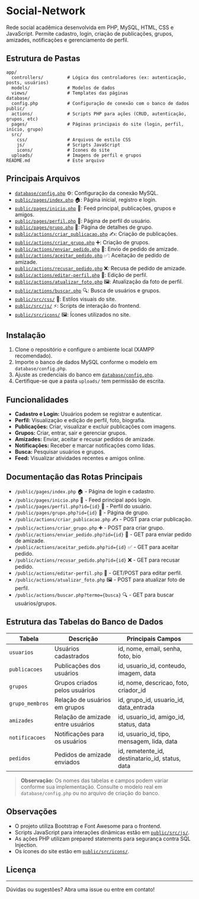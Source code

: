 # Social-Network

Rede social acadêmica desenvolvida em PHP, MySQL, HTML, CSS e JavaScript. Permite cadastro, login, criação de publicações, grupos, amizades, notificações e gerenciamento de perfil.

## Estrutura de Pastas

```
app/
  controllers/         # Lógica dos controladores (ex: autenticação, posts, usuários)
  models/              # Modelos de dados
  views/               # Templates das páginas
database/
  config.php           # Configuração de conexão com o banco de dados
public/
  actions/             # Scripts PHP para ações (CRUD, autenticação, grupos, etc)
  pages/               # Páginas principais do site (login, perfil, início, grupo)
  src/
    css/               # Arquivos de estilo CSS
    js/                # Scripts JavaScript
    icons/             # Ícones do site
  uploads/             # Imagens de perfil e grupos
README.md              # Este arquivo
```

## Principais Arquivos

- [`database/config.php`](database/config.php) ⚙️: Configuração da conexão MySQL.
- [`public/pages/index.php`](public/pages/index.php) 🏠: Página inicial, registro e login.
- [`public/pages/inicio.php`](public/pages/inicio.php) 📰: Feed principal, publicações, grupos e amigos.
- [`public/pages/perfil.php`](public/pages/perfil.php) 👤: Página de perfil do usuário.
- [`public/pages/grupo.php`](public/pages/grupo.php) 👥: Página de detalhes de grupo.
- [`public/actions/criar_publicacao.php`](public/actions/criar_publicacao.php) ✍️: Criação de publicações.
- [`public/actions/criar_grupo.php`](public/actions/criar_grupo.php) ➕: Criação de grupos.
- [`public/actions/enviar_pedido.php`](public/actions/enviar_pedido.php) 🤝: Envio de pedido de amizade.
- [`public/actions/aceitar_pedido.php`](public/actions/aceitar_pedido.php) ✅: Aceitação de pedido de amizade.
- [`public/actions/recusar_pedido.php`](public/actions/recusar_pedido.php) ❌: Recusa de pedido de amizade.
- [`public/actions/editar-perfil.php`](public/actions/editar-perfil.php) 📝: Edição de perfil.
- [`public/actions/atualizar_foto.php`](public/actions/atualizar_foto.php) 🖼️: Atualização da foto de perfil.
- [`public/actions/buscar.php`](public/actions/buscar.php) 🔍: Busca de usuários e grupos.
- [`public/src/css/`](public/src/css/) 🎨: Estilos visuais do site.
- [`public/src/js/`](public/src/js/) ⚡: Scripts de interação do frontend.
- [`public/src/icons/`](public/src/icons/) 🖼️: Ícones utilizados no site.

## Instalação

1. Clone o repositório e configure o ambiente local (XAMPP recomendado).
2. Importe o banco de dados MySQL conforme o modelo em `database/config.php`.
3. Ajuste as credenciais do banco em [`database/config.php`](database/config.php).
4. Certifique-se que a pasta `uploads/` tem permissão de escrita.

## Funcionalidades

- **Cadastro e Login:** Usuários podem se registrar e autenticar.
- **Perfil:** Visualização e edição de perfil, foto, biografia.
- **Publicações:** Criar, visualizar e excluir publicações com imagens.
- **Grupos:** Criar, entrar, sair e gerenciar grupos.
- **Amizades:** Enviar, aceitar e recusar pedidos de amizade.
- **Notificações:** Receber e marcar notificações como lidas.
- **Busca:** Pesquisar usuários e grupos.
- **Feed:** Visualizar atividades recentes e amigos online.

## Documentação das Rotas Principais

- `/public/pages/index.php` 🏠 - Página de login e cadastro.
- `/public/pages/inicio.php` 📰 - Feed principal após login.
- `/public/pages/perfil.php?id={id}` 👤 - Perfil do usuário.
- `/public/pages/grupo.php?id={id}` 👥 - Página de grupo.
- `/public/actions/criar_publicacao.php` ✍️ - POST para criar publicação.
- `/public/actions/criar_grupo.php` ➕ - POST para criar grupo.
- `/public/actions/enviar_pedido.php?id={id}` 🤝 - GET para enviar pedido de amizade.
- `/public/actions/aceitar_pedido.php?id={id}` ✅ - GET para aceitar pedido.
- `/public/actions/recusar_pedido.php?id={id}` ❌ - GET para recusar pedido.
- `/public/actions/editar-perfil.php` 📝 - GET/POST para editar perfil.
- `/public/actions/atualizar_foto.php` 🖼️ - POST para atualizar foto de perfil.
- `/public/actions/buscar.php?termo={busca}` 🔍 - GET para buscar usuários/grupos.

## Estrutura das Tabelas do Banco de Dados

| Tabela         | Descrição                                 | Principais Campos                                 |
|----------------|-------------------------------------------|---------------------------------------------------|
| `usuarios`     | Usuários cadastrados                      | id, nome, email, senha, foto, bio                 |
| `publicacoes`  | Publicações dos usuários                  | id, usuario_id, conteudo, imagem, data            |
| `grupos`       | Grupos criados pelos usuários             | id, nome, descricao, foto, criador_id             |
| `grupo_membros`| Relação de usuários em grupos             | id, grupo_id, usuario_id, data_entrada            |
| `amizades`     | Relação de amizade entre usuários         | id, usuario_id, amigo_id, status, data            |
| `notificacoes` | Notificações para os usuários             | id, usuario_id, tipo, mensagem, lida, data        |
| `pedidos`      | Pedidos de amizade enviados               | id, remetente_id, destinatario_id, status, data   |

> **Observação:** Os nomes das tabelas e campos podem variar conforme sua implementação. Consulte o modelo real em `database/config.php` ou no arquivo de criação do banco.

## Observações

- O projeto utiliza Bootstrap e Font Awesome para o frontend.
- Scripts JavaScript para interações dinâmicas estão em [`public/src/js/`](public/src/js/).
- As ações PHP utilizam prepared statements para segurança contra SQL Injection.
- Os ícones do site estão em [`public/src/icons/`](public/src/icons/).

## Licença

---

Dúvidas ou sugestões? Abra uma issue ou entre em contato!